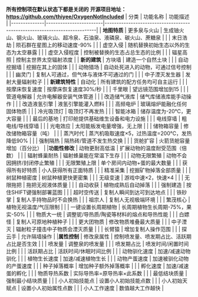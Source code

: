 **所有控制项在默认状态下都是关闭的**
**开源项目地址：https://github.com/thiyee/OxygenNotIncluded**
| 分类         | 功能名称               | 功能描述                                                                 |
|--------------|------------------------|--------------------------------------------------------------------------|
| ​**​地图特质​**​ | 更多泉与火山           | 生成铀火山、钢火山、玻璃火山、超冷泉、石油泉、液磷泉、碳火山、蔗糖泉       |
|              | 末日浩劫               | 陨石群在星图上的移动速度-90%                                             |
|              | 虚空入侵               | 随机替换初始生态以外的生态为太空暴露                                       |
|              | 虚空入侵程度           | 控制被替换的生态占总生态的比例                                             |
|              | 辐星高照               | 控制主世界太空辐射浓度                                                     |
| ​**​新的建筑​**​ | 方块墙                 | 建造一个自然土块                                                           |
|              | 自动挖掘墙             | 挖掘在其上的固体                                                           |
|              | 动物猎场               | 自动处死进入的动物，可通过信号控制                                         |
|              | 幽灵门                 | 复制人可通过，但气体与液体不可通过的门                                     |
|              | 中子湮灭发生器         | 发射大量辐射粒子                                                           |
| ​**​新建筑特性​**​ | 自动化               | 所有建筑的配方任务均可自主运行                                             |
|              | 按摩床恢复速度         | 按摩床恢复速度30%/秒                                                       |
|              | 千里眼                 | 望远镜范围增加到15                                                         |
|              | 管道电解器             | 允许电解器安装气体管道                                                     |
|              | 改造储气液库           | 储气库储液库能手动操作                                                     |
|              | 改造液氢引擎           | 液氢引擎能灌入燃料                                                         |
|              | 高频电炉               | 玻璃熔炉能融化任何固体物质                                                 |
|              | 冷光吸顶灯             | 吸顶灯不再发热                                                             |
|              | 智能冰箱               | 储存温度为-20℃，更大容量                                                   |
|              | 最后的基地             | 打印舱提供基础维生设备和电力设施                                           |
|              | 电线穿墙               | 粗电线/导线穿墙                                                            |
|              | 光电效应               | 太阳能板发电量增强，无上限                                                 |
|              | 储物箱容量             | 修改储物箱容量（吨）                                                       |
|              | 蒸汽时代               | 蒸汽机吸取速度×5，过热温度=200℃，发热降低90%                               |
|              | 强制隔热               | 隔热砖/管道不发生热交换                                                    |
|              | 货舱扩容               | 火箭货舱容量增加（百分比）                                                 |
| ​**​功能性修改​**​ | 动物更耐高低温       | 扩展动物的温度耐受范围（倍数）                                             |
|              | 辐射蜂巢耐热           | 辐射蜂巢能在常温下生存                                                     |
|              | 动物无限繁殖           | 动物不会因拥挤/封闭停止繁殖                                                |
|              | 无限繁殖上限           | 单个房间内动物+蛋的最大数量                                                 |
|              | 获得所有好特质         | 小人获得所有正面特质                                                       |
|              | 精准采集               | 挖掘矿物掉落全部质量                                                       |
|              | 树鼠种植密度           | 树鼠种植更快更密集                                                         |
|              | 无级变速               | 游戏中速×2，快速×4                                                         |
|              | 无限拖把               | 拖把无视液体质量                                                           |
|              | 自动收获               | 植物成熟后自动掉落                                                         |
|              | 强制建造               | 按住SHIFT键强制部署蓝图                                                    |
|              | 超时空传送             | 复制人瞬间到达可到达地点                                                   |
|              | 铁砂掌                 | 复制人手持物品时不会换热                                                   |
|              | 祖宗人                 | 复制人无视极端环境                                                         |
|              | 繁茂核心               | 植物无视温度/气压限制                                                      |
|              | 一键设置长周期植物     | 长周期植物生长周期-75%，果实-50%                                           |
|              | 物质大一统             | 调整铌/导热质/陶瓷等材料的熔点和导热性能                                   |
|              | 白嫖怪                 | 复制人可原地种植种子                                                       |
|              | 更大团物质             | 修改物质堆叠最大质量                                                       |
|              | 中子湮灭               | 辐射粒子撞击中子物质会湮灭质量                                             |
|              | 长臂猿                 | 增加复制人操作范围                                                         |
|              | 探云手                 | 允许隔墙操作                                                               |
| ​**​属性控制​**​ | 修改泉属性             | 控制喷发量、喷发期占比、活跃期占比是否生效                                 |
|              | 喷发量                 | 调整泉的喷发量                                                             |
|              | 喷发期占比             | 喷发时间/闲置时间比例                                                      |
|              | 活跃期占比             | 活跃时间/休眠时间比例                                                      |
|              | 动物驯化速度           | 加速/减速动物驯化                                                          |
|              | 植物生长速度           | 加速/减速植物生长                                                          |
|              | 动物产蛋速度           | 加速被驯化动物的产蛋速度                                                   |
|              | 种子掉落概率           | 增加种子额外掉落概率                                                       |
|              | 孵化速度               | 加速/减速蛋的孵化                                                          |
|              | 物质导热系数           | 实际导热率=原导热率×此系数                                                 |
|              | 最低结块质量           | 强制最小结块质量                                                           |
|              | 小人初始技能点         | 设置小人初始技能点数                                                       |
|              | 小人初始天赋点         | 设置小人初始属性点数                                                       |
|              | 小人工作速度           | 数值越大工作越快                                                           |
